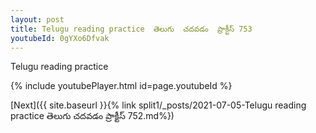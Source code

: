 ```yaml
---
layout: post
title: Telugu reading practice  తెలుగు  చదవడం  ప్రాక్టీస్ 753
youtubeId: 0gYXo6Dfvak
---
```

 
 
Telugu reading practice
 
 
 
 
 


{% include youtubePlayer.html id=page.youtubeId %}
 
[Next]({{ site.baseurl }}{% link  split1/_posts/2021-07-05-Telugu reading practice  తెలుగు  చదవడం  ప్రాక్టీస్ 752.md%})
 

